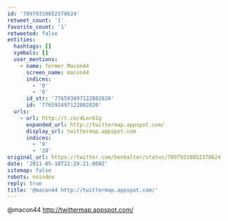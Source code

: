 ```yaml
---
id: '70979310852378624'
retweet_count: '1'
favorite_count: '1'
retweeted: false
entities:
  hashtags: []
  symbols: []
  user_mentions:
    - name: former Macon44
      screen_name: macon44
      indices:
        - '0'
        - '8'
      id_str: '776593497122082820'
      id: '776593497122082820'
  urls:
    - url: http://t.co/4Lor61g
      expanded_url: http://twittermap.appspot.com/
      display_url: twittermap.appspot.com
      indices:
        - '9'
        - '28'
original_url: https://twitter.com/benbalter/status/70979310852378624
date: '2011-05-18T22:29:21.000Z'
sitemap: false
robots: noindex
reply: true
title: '@macon44 http://twittermap.appspot.com/'
---
```


@macon44 http://twittermap.appspot.com/